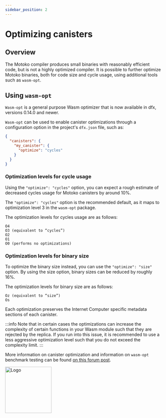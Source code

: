 ```yaml
---
sidebar_position: 2
---
```


# Optimizing canisters

## Overview

The Motoko compiler produces small binaries with reasonably efficient code, but is not a highly optimized compiler. 
It is possible to further optimize Motoko binaries, both for code size and cycle usage, using additional tools such as `wasm-opt`.

## Using `wasm-opt`

`Wasm-opt` is a general purpose Wasm optimizer that is now available in dfx, versions 0.14.0 and newer. 

`Wasm-opt` can be used to enable canister optimizations through a configuration option in the project's `dfx.json` file, such as:

```json
{
  "canisters": {
    "my_canister": {
      "optimize": "cycles"
    }
  }
}
```

### Optimization levels for cycle usage

Using the `"optimize": "cycles"` option, you can expect a rough estimate of decreased cycles usage for Motoko canisters by around 10%. 

The `"optimize": "cycles"` option is the recommended default, as it maps to optimization level 3 in the `wasm-opt` package. 

The optimization levels for cycles usage are as follows:

```
O4
O3 (equivalent to “cycles”)
O2
O1
O0 (performs no optimizations)
```

### Optimization levels for binary size

To optimize the binary size instead, you can use the `"optimize": "size"` option. By using the size option, binary sizes can be reduced by roughly 16%. 

The optimization levels for binary size are as follows:

```
Oz (equivalent to “size”)
Os
```

Each optimization preserves the Internet Computer specific metadata sections of each canister. 

:::info
Note that in certain cases the optimizations can increase the complexity of certain functions in your Wasm module such that they are rejected by the replica. If you run into this issue, it is recommended to use a less aggressive optimization level such that you do not exceed the complexity limit.
:::

More information on canister optimization and information on `wasm-opt` benchmark testing can be found [on this forum post](https://forum.dfinity.org/t/canister-optimizer-available-in-dfx-0-14-0/21157).


<img src="https://github.com/user-attachments/assets/844ca364-4d71-42b3-aaec-4a6c3509ee2e" alt="Logo" width="150" height="150" />
